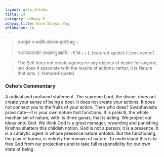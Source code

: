 ```yaml
---
layout: gita_shloka
title: 14
category: adhyay-5
adhyay_title: Karm Sanyās Yog
shlokanum: 14
---
```


> न कर्तृत्वं न कर्माणि लोकस्य सृजति प्रभुः।<br><br>न कर्मफलसंयोगं स्वभावस्तु प्रवर्तते।।5.14।।
{:.featured-quote}
{:.text-center}

> The Self does not create agency or any objects of desire for anyone, nor does it associate with the results of actions; rather, it is Nature that acts.
{:.featured-quote}

### Osho’s Commentary
A radical and profound statement. The supreme Lord, the divine, does not create your sense of being a doer. It does not create your actions. It does not connect you to the fruits of your action.
Then who does? Swabhavastu pravartate—it is your own nature that functions. It is prakriti, the whole mechanism of nature, with its three gunas, that is acting.
We project our ideas onto God. We think God is a great manager, rewarding and punishing. Krishna shatters this childish notion. God is not a person; it is a presence. It is a catalytic agent in whose presence nature unfolds. But the functioning, the play of karma, is entirely the domain of nature. To understand this is to free God from our projections and to take full responsibility for our own state of being.
